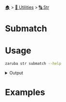<!--startTocHeader-->
[🏠](../../README.md) > [🔧 Utilities](../README.md) > [🔠 Str](README.md)
# Submatch
<!--endTocHeader-->

# Usage

<!--startCode-->
```bash
zaruba str submatch --help
```
 
<details>
<summary>Output</summary>
 
```````
Return submatch of a string matching the pattern.

Example:

String   : 'abcddefghi'
Pattern  : 'abc(d+)(.*)'

Submatch : [
"abcdefghi",   # match the whole pattern
"dd",          # match 'd+'
"efghi"        # match '.*'
]

Usage:
  zaruba str submatch <string> <pattern> [flags]

Examples:

> zaruba str submatch 'abcdefghi' 'abc(d+)(.*)'
["abcdefghi","dd","efghi"]


Flags:
  -h, --help   help for submatch
```````
</details>
<!--endCode-->

# Examples



<!--startTocSubtopic-->
<!--endTocSubtopic-->